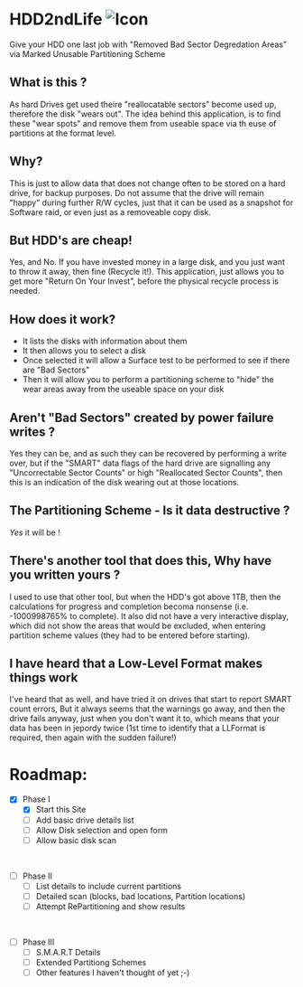 # HDD2ndLife ![Icon](./HDD2ndLife/HDD2ndLife.ico)

Give your HDD one last job with "Removed Bad Sector Degredation Areas" via Marked Unusable Partitioning Scheme


## What is this ?
As hard Drives get used theire "reallocatable sectors" become used up, therefore the disk "wears out". 
The idea behind this application, is to find these "wear spots" and remove them from useable space via th euse of partitions
at the format level.


## Why?
This is just to allow data that does not change often to be stored on a hard drive, for backup purposes. 
Do not assume that the drive will remain "happy" during further R/W cycles, just that it can be used as a snapshot for Software raid, or even just as a removeable copy disk.


## But HDD's are cheap!
Yes, and No. If you have invested money in a large disk, and you just want to throw it away, then fine (Recycle it!).
This application, just allows you to get more "Return On Your Invest", before the physical recycle process is needed.


## How does it work?
- It lists the disks with information about them
- It then allows you to select a disk
- Once selected it will allow a Surface test to be performed to see if there are "Bad Sectors"
- Then it will allow you to perform a partitioning scheme to "hide" the wear areas away from the useable space on your disk


## Aren't "Bad Sectors" created by power failure writes ?
Yes they can be, and as such they can be recovered by performing a write over, but if the "SMART" data flags of the hard drive are signalling any "Uncorrectable Sector Counts" or high "Reallocated Sector Counts", then this is an indication of the disk wearing out at those locations.

## The Partitioning Scheme - Is it data destructive ?
_Yes_ it will be !

## There's another tool that does this, Why have you written yours ?
I used to use that other tool, but when the HDD's got above 1TB, then the calculations for progress and completion becoma nonsense (i.e. -1000998765% to complete).
It also did not have a very interactive display, which did not show the areas that would be excluded, when entering partition scheme values (they had to be entered before starting).

## I have heard that a Low-Level Format makes things work
I've heard that as well, and have tried it on drives that start to report SMART count errors, But it always seems that the warnings go away, and then the drive fails anyway, just when you don't want it to, which means that your data has been in jepordy twice (1st time to identify that a LLFormat is required, then again with the sudden failure!)

# Roadmap:
- [x] Phase I
  - [x] Start this Site
  - [ ] Add basic drive details list
  - [ ] Allow Disk selection and open form
  - [ ] Allow basic disk scan

<br />

- [ ] Phase II
  - [ ] List details to include current partitions
  - [ ] Detailed scan (blocks, bad locations, Partition locations)
  - [ ] Attempt RePartitioning and show results

<br />

- [ ] Phase III
  - [ ] S.M.A.R.T Details
  - [ ] Extended Partitiong Schemes
  - [ ] Other features I haven't thought of yet ;-)
